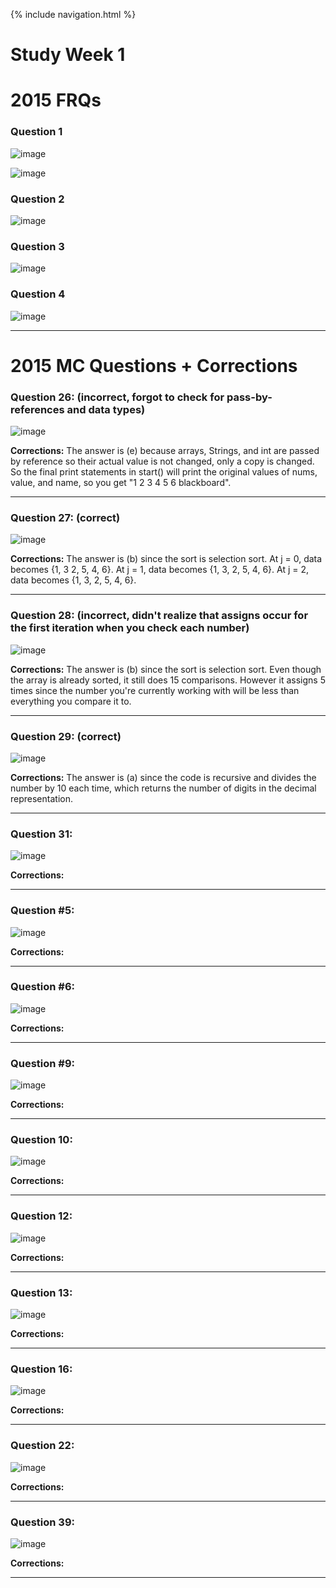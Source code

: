 {% include navigation.html %}

# Study Week 1 

# 2015 FRQs 

### Question 1

![image](https://user-images.githubusercontent.com/89210546/164567953-9f6e5e5e-7dd7-4607-b986-b5916961c1e5.png)

![image](https://user-images.githubusercontent.com/89210546/164567956-d3be5140-8cc5-44d7-9b98-fa1bba7fd5a3.png)

### Question 2

![image](https://user-images.githubusercontent.com/89210546/165011533-d31b23ce-f73a-4cf0-b74f-baabb3efe0a5.png)

### Question 3

![image](https://user-images.githubusercontent.com/89210546/165011542-c4ca7e48-4b42-454b-b2a5-a8843b51c65e.png)

### Question 4 

![image](https://user-images.githubusercontent.com/89210546/165011557-8557ed0e-c7a6-4065-915e-a577a61d2009.png)

--------------------------------------------------------------------------------------------------------------------------------------------------------

# 2015 MC Questions + Corrections

### Question 26: (incorrect, forgot to check for pass-by-references and data types) 

![image](https://user-images.githubusercontent.com/89210546/164745112-f32d37a5-349d-4dbd-b18c-b3666ce94069.png)

**Corrections:** The answer is (e) because arrays, Strings, and int are passed by reference so their actual value is not changed, only a copy is changed. So the final print statements in start() will print the original values of nums, value, and name, so you get "1 2 3 4 5 6 blackboard". 

--------------------------------------------------------------------------------------------------------------------------------------------------------

### Question 27: (correct) 

![image](https://user-images.githubusercontent.com/89210546/164745201-2492bef3-b47b-46a9-8de4-46dbfec3c36d.png)

**Corrections:** The answer is (b) since the sort is selection sort. At j = 0, data becomes {1, 3 2, 5, 4, 6}. At j = 1, data becomes {1, 3, 2, 5, 4, 6}. At j = 2, data becomes {1, 3, 2, 5, 4, 6}. 

--------------------------------------------------------------------------------------------------------------------------------------------------------

### Question 28: (incorrect, didn't realize that assigns occur for the first iteration when you check each number)

![image](https://user-images.githubusercontent.com/89210546/164745538-159b0f53-cf44-466d-afa0-c04a5594b5af.png)

**Corrections:** The answer is (b) since the sort is selection sort. Even though the array is already sorted, it still does 15 comparisons. However it assigns 5 times since the number you're currently working with will be less than everything you compare it to. 

--------------------------------------------------------------------------------------------------------------------------------------------------------

### Question 29: (correct)

![image](https://user-images.githubusercontent.com/89210546/164746036-4f1032e3-e119-4559-91f7-4da9b6c20dc3.png)

**Corrections:** The answer is (a) since the code is recursive and divides the number by 10 each time, which returns the number of digits in the decimal representation.

--------------------------------------------------------------------------------------------------------------------------------------------------------

### Question 31:

![image](https://user-images.githubusercontent.com/89210546/164746138-f9f4156c-b88b-4cfb-81c5-48842b671b8a.png)

**Corrections:**

--------------------------------------------------------------------------------------------------------------------------------------------------------

### Question #5:

![image](https://user-images.githubusercontent.com/89210546/164744115-72475810-a555-411c-86ea-1674f8d72fc4.png)

**Corrections:**

--------------------------------------------------------------------------------------------------------------------------------------------

### Question #6:

![image](https://user-images.githubusercontent.com/89210546/164744325-ec3ae8bc-4a42-4912-81d8-00689e8a0f35.png)

**Corrections:**

--------------------------------------------------------------------------------------------------------------------------------------------

### Question #9:

![image](https://user-images.githubusercontent.com/89210546/164744491-25560750-f5fd-4bbf-95b8-abc3bafa714e.png)

**Corrections:**

--------------------------------------------------------------------------------------------------------------------------------------------

### Question 10:

![image](https://user-images.githubusercontent.com/89210546/164744585-b5e4da69-6250-4915-8ee6-31f11b0a0837.png)

**Corrections:**

--------------------------------------------------------------------------------------------------------------------------------------------

### Question 12:

![image](https://user-images.githubusercontent.com/89210546/164744714-0ec73a69-f5b8-4dd7-9ffa-ebcc3b0e9885.png)

**Corrections:**

--------------------------------------------------------------------------------------------------------------------------------------------

### Question 13:

![image](https://user-images.githubusercontent.com/89210546/164744792-d42542d3-04a4-4638-80ab-0d77de448db2.png)

**Corrections:**

--------------------------------------------------------------------------------------------------------------------------------------------

### Question 16:

![image](https://user-images.githubusercontent.com/89210546/164744882-07a55561-4ab5-45ff-a5b2-4cd1a61daf20.png)

**Corrections:**

--------------------------------------------------------------------------------------------------------------------------------------------

### Question 22:

![image](https://user-images.githubusercontent.com/89210546/164745002-69b3cbbc-0a4f-4b6e-a2dd-852a86bc27ec.png)

**Corrections:**

--------------------------------------------------------------------------------------------------------------------------------------------

### Question 39:

![image](https://user-images.githubusercontent.com/89210546/164746261-2290dc04-7e8f-4e9d-bc35-059388ee9f7c.png)

**Corrections:**

--------------------------------------------------------------------------------------------------------------------------------------------


